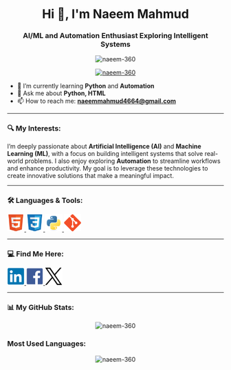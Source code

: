 <h1 align="center">Hi 👋, I'm Naeem Mahmud</h1>
<h3 align="center">AI/ML and Automation Enthusiast Exploring Intelligent Systems</h3>

<p align="center"> 
  <img src="https://komarev.com/ghpvc/?username=naeem-360&label=Profile%20views&color=0e75b6&style=flat" alt="naeem-360" /> 
</p>

<p align="center"> 
  <a href="https://github.com/ryo-ma/github-profile-trophy">
    <img src="https://github-profile-trophy.vercel.app/?username=naeem-360&theme=dracula&margin-w=15&column=6" alt="naeem-360" />
  </a> 
</p>

- 🌱 I’m currently learning **Python** and **Automation**  
- 💬 Ask me about **Python, HTML**  
- 📫 How to reach me: **naeemmahmud4664@gmail.com**

---

<h3 align="left">🔍 My Interests:</h3>
<p align="left">
  I’m deeply passionate about <b>Artificial Intelligence (AI)</b> and <b>Machine Learning (ML)</b>, with a focus on building intelligent systems that solve real-world problems. I also enjoy exploring <b>Automation</b> to streamline workflows and enhance productivity. My goal is to leverage these technologies to create innovative solutions that make a meaningful impact.
</p>

---

<h3 align="left">🛠️ Languages & Tools:</h3>
<p align="left">
  <a href="https://www.w3.org/html/" target="_blank" rel="noreferrer">
    <img src="https://raw.githubusercontent.com/devicons/devicon/master/icons/html5/html5-original.svg" alt="HTML5" width="40" height="40"/>
  </a> 
  <a href="https://www.w3schools.com/css/" target="_blank" rel="noreferrer">
    <img src="https://raw.githubusercontent.com/devicons/devicon/master/icons/css3/css3-original.svg" alt="CSS3" width="40" height="40"/>
  </a> 
  <a href="https://www.python.org" target="_blank" rel="noreferrer">
    <img src="https://raw.githubusercontent.com/devicons/devicon/master/icons/python/python-original.svg" alt="Python" width="40" height="40"/>
  </a>
  <a href="https://git-scm.com/" target="_blank" rel="noreferrer">
    <img src="https://raw.githubusercontent.com/devicons/devicon/master/icons/git/git-original.svg" alt="Git" width="40" height="40"/>
  </a>
</p>

---

<h3 align="left">💻 Find Me Here:</h3>
<p align="left">
  <a href="https://www.linkedin.com/in/naeem-mahmud-/" target="_blank">
    <img src="https://raw.githubusercontent.com/devicons/devicon/master/icons/linkedin/linkedin-original.svg" alt="LinkedIn" width="40" height="40"/>
  </a> 
  <a href="https://web.facebook.com/tanzid.islam.211174" target="_blank">
    <img src="https://raw.githubusercontent.com/devicons/devicon/master/icons/facebook/facebook-original.svg" alt="Facebook" width="40" height="40"/>
  </a> 
  <a href="https://x.com/Naeem4224" target="_blank">
    <img src="https://raw.githubusercontent.com/devicons/devicon/master/icons/twitter/twitter-original.svg" alt="X" width="40" height="40"/>
  </a> 
</p>

---

<h3 align="left">📊 My GitHub Stats:</h3>
<p align="center">
  <img align="center" src="https://github-readme-stats.vercel.app/api?username=naeem-360&show_icons=true&locale=en&theme=dracula" alt="naeem-360" />
</p>

<h3 align="left">Most Used Languages:</h3>
<p align="center">
  <img align="center" src="https://github-readme-stats.vercel.app/api/top-langs?username=naeem-360&show_icons=true&locale=en&layout=compact&theme=dracula" alt="naeem-360" />
</p>
